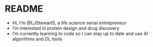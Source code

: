 # README
- Hi, I’m @LJStewart5, a life science serial entrepreneur
- I’m interested in protein design and drug discovery
- I’m currently learning to code so I can stay up to date and use AI algorithms and DL tools

<!---
LJStewart5/LJStewart5 is a ✨ special ✨ repository because its `README.md` (this file) appears on your GitHub profile.
You can click the Preview link to take a look at your changes.
--->
